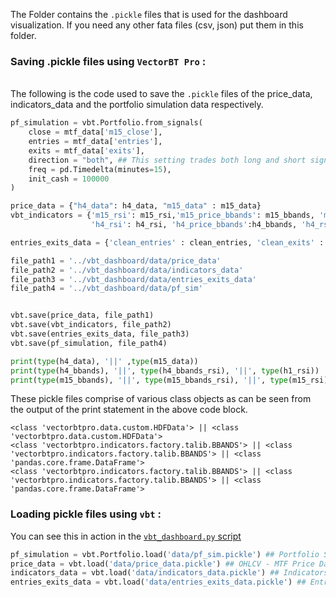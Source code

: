 The Folder contains the `.pickle` files that is used for the dashboard visualization. If you need any other fata files (csv, json) put them in this folder.

### Saving .pickle files using `VectorBT Pro` :
<br> The following is the code used to save the `.pickle` files of the price_data, indicators_data and the portfolio simulation data respectively.
```python
pf_simulation = vbt.Portfolio.from_signals(
    close = mtf_data['m15_close'], 
    entries = mtf_data['entries'], 
    exits = mtf_data['exits'], 
    direction = "both", ## This setting trades both long and short signals
    freq = pd.Timedelta(minutes=15), 
    init_cash = 100000
)

price_data = {"h4_data": h4_data, "m15_data" : m15_data}
vbt_indicators = {'m15_rsi': m15_rsi,'m15_price_bbands': m15_bbands, 'm15_rsi_bbands' : m15_bbands_rsi,
                  'h4_rsi': h4_rsi, 'h4_price_bbands':h4_bbands, 'h4_rsi_bbands' : h4_bbands_rsi}

entries_exits_data = {'clean_entries' : clean_entries, 'clean_exits' : clean_exits}

file_path1 = '../vbt_dashboard/data/price_data'
file_path2 = '../vbt_dashboard/data/indicators_data'
file_path3 = '../vbt_dashboard/data/entries_exits_data'
file_path4 = '../vbt_dashboard/data/pf_sim'


vbt.save(price_data, file_path1)
vbt.save(vbt_indicators, file_path2)
vbt.save(entries_exits_data, file_path3)
vbt.save(pf_simulation, file_path4)

print(type(h4_data), '||' ,type(m15_data))
print(type(h4_bbands), '||', type(h4_bbands_rsi), '||', type(h1_rsi))
print(type(m15_bbands), '||', type(m15_bbands_rsi), '||', type(m15_rsi))
```

These pickle files comprise of various class objects as can be seen from the output of the print statement in the above code block.

```
<class 'vectorbtpro.data.custom.HDFData'> || <class 'vectorbtpro.data.custom.HDFData'>
<class 'vectorbtpro.indicators.factory.talib.BBANDS'> || <class 'vectorbtpro.indicators.factory.talib.BBANDS'> || <class 'pandas.core.frame.DataFrame'>
<class 'vectorbtpro.indicators.factory.talib.BBANDS'> || <class 'vectorbtpro.indicators.factory.talib.BBANDS'> || <class 'pandas.core.frame.DataFrame'>
```

### Loading pickle files using `vbt` :

You can see this in action in the [`vbt_dashboard.py` script](https://github.com/diliprk/vectorbt_pro_dashboard/blob/main/vbt_dashboard.py)
```python
pf_simulation = vbt.Portfolio.load('data/pf_sim.pickle') ## Portfolio Simulation Results
price_data = vbt.load('data/price_data.pickle') ## OHLCV - MTF Price Data
indicators_data = vbt.load('data/indicators_data.pickle') ## Indicators Data
entries_exits_data = vbt.load('data/entries_exits_data.pickle') ## Entries & Exits Data
```
